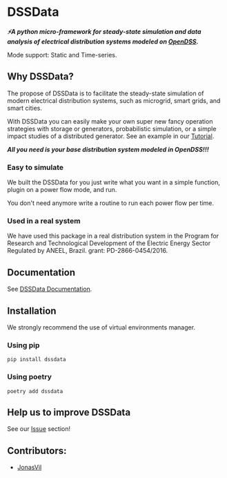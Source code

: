 # DSSData


_**⚡A python micro-framework for steady-state simulation and data analysis of electrical distribution systems modeled on [OpenDSS](https://www.epri.com/#/pages/sa/opendss?lang=en).**_

Mode support: Static and Time-series.

## Why DSSData?

The propose of DSSData is to facilitate the steady-state simulation of modern electrical distribution systems, such as microgrid, smart grids, and smart cities.

With DSSData you can easily make your own super new fancy operation strategies with storage or generators, probabilistic simulation, or a simple impact studies of a distributed generator. See an example in our [Tutorial](https://felipemarkson.github.io/dssdata/tutorial/).

**_All you need is your base distribution system modeled in OpenDSS!!!_**

### Easy to simulate

We built the DSSData for you just write what you want in a simple function, plugin on a power flow mode, and run. 

You don't need anymore write a routine to run each power flow per time. 

### Used in a real system

We have used this package in a real distribution system in the Program for Research and Technological Development of the Electric Energy Sector Regulated by ANEEL, Brazil. grant: PD-2866-0454/2016.

## Documentation

See [DSSData Documentation](https://felipemarkson.github.io/dssdata).

## Installation

We strongly recommend the use of virtual environments manager.

### Using pip

```console
pip install dssdata
```

### Using poetry

```console
poetry add dssdata
```

## Help us to improve DSSData

See our [Issue](https://github.com/felipemarkson/dssdata/issues) section!


## Contributors: 

- [JonasVil](https://github.com/felipemarkson/power-flow-analysis/commits?author=JonasVil)
